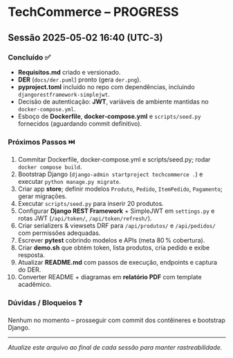 # TechCommerce – PROGRESS

## Sessão 2025‑05‑02 16:40 (UTC‑3)

### Concluído ✅

* **Requisitos.md** criado e versionado.
* **DER** (`docs/der.puml`) pronto (gera `der.png`).
* **pyproject.toml** incluído no repo com dependências, incluindo `djangorestframework-simplejwt`.
* Decisão de autenticação: **JWT**, variáveis de ambiente mantidas no `docker-compose.yml`.
* Esboço de **Dockerfile**, **docker‑compose.yml** e `scripts/seed.py` fornecidos (aguardando commit definitivo).

### Próximos Passos ⏭️

1. Commitar Dockerfile, docker‑compose.yml e scripts/seed.py; rodar `docker compose build`.
2. Bootstrap Django (`django-admin startproject techcommerce .`) e executar `python manage.py migrate`.
3. Criar app **store**; definir modelos `Produto`, `Pedido`, `ItemPedido`, `Pagamento`; gerar migrações.
4. Executar `scripts/seed.py` para inserir 20 produtos.
5. Configurar **Django REST Framework** + SimpleJWT em `settings.py` e rotas JWT (`/api/token/`, `/api/token/refresh/`).
6. Criar serializers & viewsets DRF para `/api/produtos/` e `/api/pedidos/` com permissões adequadas.
7. Escrever **pytest** cobrindo modelos e APIs (meta 80 % cobertura).
8. Criar **demo.sh** que obtém token, lista produtos, cria pedido e exibe resposta.
9. Atualizar **README.md** com passos de execução, endpoints e captura do DER.
10. Converter README + diagramas em **relatório PDF** com template acadêmico.

### Dúvidas / Bloqueios ❓

Nenhum no momento – prosseguir com commit dos contêineres e bootstrap Django.

---

*Atualize este arquivo ao final de cada sessão para manter rastreabilidade.*
